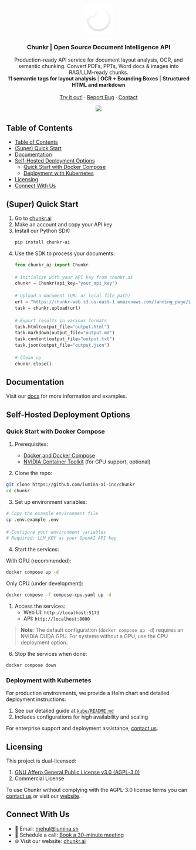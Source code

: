 <br />
<div align="center">
  <a href="https://github.com/lumina-ai-inc/chunkr">
    <img src="images/logo.svg" alt="Logo" width="80" height="80">
  </a>

<h3 align="center">Chunkr | Open Source Document Intelligence API</h3>

  <p align="center">
    Production-ready API service for document layout analysis, OCR, and semantic chunking. Convert PDFs, PPTs, Word docs & images into RAG/LLM-ready chunks.
    <br />
    <b>11 semantic tags for layout analysis</b> | <b>OCR + Bounding Boxes</b> | <b>Structured HTML and markdown</b>
    <br />
    <br />
    <a href="https://www.chunkr.ai">Try it out!</a>
    ·
    <a href="https://github.com/lumina-ai-inc/chunkr/issues/new">Report Bug</a>
    ·
    <a href="#connect-with-us">Contact</a>
  </p>
</div>


<div align="center">
  <a href="https://www.chunkr.ai" width="1200" height="630">
    <img src="https://chunkr.ai/og-image.png" style="bor">
  </a>
</div>

## Table of Contents
- [Table of Contents](#table-of-contents)
- [(Super) Quick Start](#super-quick-start)
- [Documentation](#documentation)
- [Self-Hosted Deployment Options](#self-hosted-deployment-options)
  - [Quick Start with Docker Compose](#quick-start-with-docker-compose)
  - [Deployment with Kubernetes](#deployment-with-kubernetes)
- [Licensing](#licensing)
- [Connect With Us](#connect-with-us)

## (Super) Quick Start

1. Go to [chunkr.ai](https://www.chunkr.ai) 
2. Make an account and copy your API key
3. Install our Python SDK:
   ```bash
   pip install chunkr-ai
   ```
4. Use the SDK to process your documents:
   ```python
   from chunkr_ai import Chunkr

   # Initialize with your API key from chunkr.ai
   chunkr = Chunkr(api_key="your_api_key")

   # Upload a document (URL or local file path)
   url = "https://chunkr-web.s3.us-east-1.amazonaws.com/landing_page/input/science.pdf"
   task = chunkr.upload(url)

   # Export results in various formats
   task.html(output_file="output.html")
   task.markdown(output_file="output.md")
   task.content(output_file="output.txt")
   task.json(output_file="output.json")

   # Clean up
   chunkr.close()
   ```

## Documentation

Visit our [docs](https://docs.chunkr.ai) for more information and examples.

## Self-Hosted Deployment Options

### Quick Start with Docker Compose
1. Prerequisites:
   - [Docker and Docker Compose](https://docs.docker.com/get-docker/)
   - [NVIDIA Container Toolkit](https://docs.nvidia.com/datacenter/cloud-native/container-toolkit/install-guide.html) (for GPU support, optional)

2. Clone the repo:
```bash
git clone https://github.com/lumina-ai-inc/chunkr
cd chunkr
```

3. Set up environment variables:
```bash
# Copy the example environment file
cp .env.example .env

# Configure your environment variables
# Required: LLM_KEY as your OpenAI API key
```

4. Start the services:
   
With GPU (recommended):
```bash
docker compose up -d
```

Only CPU (under development):
```bash
docker compose -f compose-cpu.yaml up -d
```

1. Access the services:
   - Web UI: `http://localhost:5173`
   - API: `http://localhost:8000`

> **Note**: The default configuration (`docker compose up -d`) requires an NVIDIA CUDA GPU. For systems without a GPU, use the CPU deployment option.

6. Stop the services when done:
```bash
docker compose down
```

### Deployment with Kubernetes
For production environments, we provide a Helm chart and detailed deployment instructions:
1. See our detailed guide at [`kube/README.md`](kube/README.md)
2. Includes configurations for high availability and scaling

For enterprise support and deployment assistance, [contact us](mailto:mehul@lumina.sh).

## Licensing

This project is dual-licensed:

1. [GNU Affero General Public License v3.0 (AGPL-3.0)](LICENSE)
2. Commercial License

To use Chunkr without complying with the AGPL-3.0 license terms you can [contact us](mailto:mehul@lumina.sh) or visit our [website](https://chunkr.ai).

## Connect With Us
- 📧 Email: [mehul@lumina.sh](mailto:mehul@lumina.sh)
- 📅 Schedule a call: [Book a 30-minute meeting](https://cal.com/mehulc/30min)
- 🌐 Visit our website: [chunkr.ai](https://chunkr.ai)
